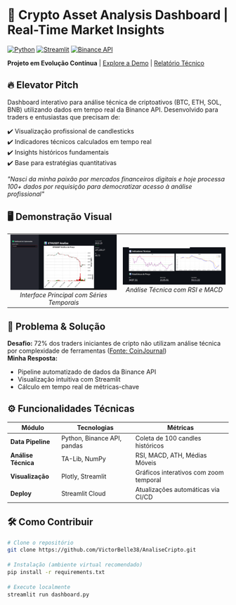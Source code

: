 # 🚀 Crypto Asset Analysis Dashboard | Real-Time Market Insights

[![Python](https://img.shields.io/badge/Python-3.8%2B-blue)](https://www.python.org/)
[![Streamlit](https://img.shields.io/badge/Streamlit-1.22.0-FF4B4B)](https://streamlit.io/)
[![Binance API](https://img.shields.io/badge/API-Binance-F0B90B)](https://www.binance.com/en)

**Projeto em Evolução Contínua** | [Explore a Demo](https://victorbelle38-analisecripto.streamlit.app/) | [Relatório Técnico](/docs/TECHNICAL_REPORT.md)

## 🔥 Elevator Pitch
Dashboard interativo para análise técnica de criptoativos (BTC, ETH, SOL, BNB) utilizando dados em tempo real da Binance API. Desenvolvido para traders e entusiastas que precisam de:

✔️ Visualização profissional de candlesticks  
✔️ Indicadores técnicos calculados em tempo real  
✔️ Insights históricos fundamentais  
✔️ Base para estratégias quantitativas

*"Nasci da minha paixão por mercados financeiros digitais e hoje processa 100+ dados por requisição para democratizar acesso à análise profissional"*

## 🖥 Demonstração Visual
<table align="center">
  <tr>
    <td align="center">
      <img src="ImagensDashboard/GraficoCriptomoeda.png" width="400">
      <br>
      <em>Interface Principal com Séries Temporais</em>
    </td>
    <td align="center">
      <img src="ImagensDashboard/IndicadoresTecnicos.png" width="400">
      <br>
      <em>Análise Técnica com RSI e MACD</em>
    </td>
  </tr>
</table>

## 🎯 Problema & Solução
**Desafio:** 72% dos traders iniciantes de cripto não utilizam análise técnica por complexidade de ferramentas ([Fonte: CoinJournal](https://coinjournal.net/))  
**Minha Resposta:**  
- Pipeline automatizado de dados da Binance API
- Visualização intuitiva com Streamlit
- Cálculo em tempo real de métricas-chave

## ⚙️ Funcionalidades Técnicas
| Módulo | Tecnologias | Métricas |
|--------|-------------|----------|
| **Data Pipeline** | Python, Binance API, pandas | Coleta de 100 candles históricos |
| **Análise Técnica** | TA-Lib, NumPy | RSI, MACD, ATH, Médias Móveis |
| **Visualização** | Plotly, Streamlit | Gráficos interativos com zoom temporal |
| **Deploy** | Streamlit Cloud | Atualizações automáticas via CI/CD |

## 🛠️ Como Contribuir
```bash
# Clone o repositório
git clone https://github.com/VictorBelle38/AnaliseCripto.git

# Instalação (ambiente virtual recomendado)
pip install -r requirements.txt

# Execute localmente
streamlit run dashboard.py

